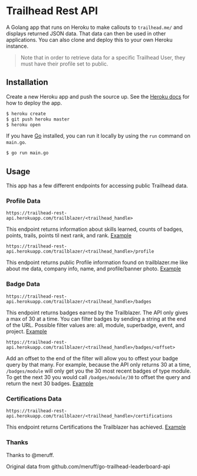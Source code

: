 # Trailhead Rest API

A Golang app that runs on Heroku to make callouts to `trailhead.me/` and displays returned JSON data. That data can then be used in other applications. You can also clone and deploy this to your own Heroku instance.

> Note that in order to retrieve data for a specific Trailhead User, they must have their profile set to public.

## Installation

Create a new Heroku app and push the source up. See the [Heroku docs](https://devcenter.heroku.com/articles/getting-started-with-go#deploy-the-app) for how to deploy the app.

``` bash
$ heroku create
$ git push heroku master
$ heroku open
```

If you have [Go](https://golang.org/doc/install) installed, you can run it locally by using the `run` command on `main.go`.

``` bash
$ go run main.go
```

## Usage

This app has a few different endpoints for accessing public Trailhead data.

### Profile Data

``` text
https://trailhead-rest-api.herokuapp.com/trailblazer/<trailhead_handle>
```

This endpoint returns information about skills learned, counts of badges, points, trails, points til next rank, and rank. [Example](https://trailhead-rest-api.herokuapp.com/trailblazer/michalbogusz)

``` text
https://trailhead-rest-api.herokuapp.com/trailblazer/<trailhead_handle>/profile
```

This endpoint returns public Profile information found on trailblazer.me like about me data, company info, name, and profile/banner photo. [Example](https://trailhead-rest-api.herokuapp.com/trailblazer/michalbogusz/profile)

### Badge Data

``` text
https://trailhead-rest-api.herokuapp.com/trailblazer/<trailhead_handle>/badges
```

This endpoint returns badges earned by the Trailblazer. The API only gives a max of 30 at a time. You can filter badges by sending a string at the end of the URL. Possible filter values are: all, module, superbadge, event, and project. [Example](https://trailhead-rest-api.herokuapp.com/trailblazer/michalbogusz/badges/superbadge)

``` text
https://trailhead-rest-api.herokuapp.com/trailblazer/<trailhead_handle>/badges/<offset>
```

Add an offset to the end of the filter will allow you to offest your badge query by that many. For example, because the API only returns 30 at a time, `/badges/module` will only get you the 30 most recent badges of type module. To get the next 30 you would call `/badges/module/30` to offset the query and return the next 30 badges. [Example](https://trailhead-rest-api.herokuapp.com/trailblazer/michalbogusz/badges/module/30)

### Certifications Data

``` text
https://trailhead-rest-api.herokuapp.com/trailblazer/<trailhead_handle>/certifications
```

This endpoint returns Certifications the Trailblazer has achieved. [Example](https://trailhead-rest-api.herokuapp.com/trailblazer/michalbogusz/certifications)

### Thanks
Thanks to @meruff.

Original data from github.com/meruff/go-trailhead-leaderboard-api
